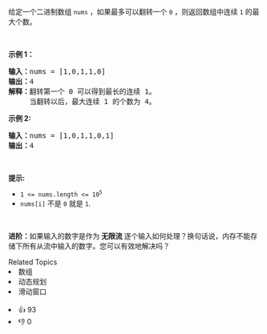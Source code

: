 <p>给定一个二进制数组 <code>nums</code> ，如果最多可以翻转一个 <code>0</code> ，则返回数组中连续 <code>1</code> 的最大个数。</p>

<p>&nbsp;</p>

<p><strong>示例 1：</strong></p>

<pre>
<strong>输入：</strong>nums = [1,0,1,1,0]
<strong>输出：</strong>4
<strong>解释：</strong>翻转第一个 0 可以得到最长的连续 1。
&nbsp;    当翻转以后，最大连续 1 的个数为 4。
</pre>

<p><strong>示例 2:</strong></p>

<pre>
<b>输入：</b>nums = [1,0,1,1,0,1]
<b>输出：</b>4
</pre>

<p>&nbsp;</p>

<p><strong>提示:</strong></p>

<ul>
	<li><code>1 &lt;= nums.length &lt;= 10<sup>5</sup></code></li>
	<li><code>nums[i]</code>&nbsp;不是&nbsp;<code>0</code>&nbsp;就是&nbsp;<code>1</code>.</li>
</ul>

<p>&nbsp;</p>

<p><strong>进阶：</strong>如果输入的数字是作为<strong> 无限流 </strong>逐个输入如何处理？换句话说，内存不能存储下所有从流中输入的数字。您可以有效地解决吗？</p>
<div><div>Related Topics</div><div><li>数组</li><li>动态规划</li><li>滑动窗口</li></div></div><br><div><li>👍 93</li><li>👎 0</li></div>